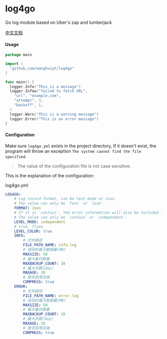 # log4go
Go log module based on Uber's zap and lumberjack

[中文文档](README_ZH.md)



#### Usage

```go
package main

import (
  "github.com/wanghuiyt/log4go"
)

func main() {
  logger.Info("This is a message")
  logger.Infow("failed to fetch URL",
    "url", "example.com",
    "attempt", 3,
    "backoff", 1,
  )
  logger.Warn("This is a warning message")
  logger.Error("This is an error message")
}
```



#### Configuration

Make sure `log4go.yml` exists in the project directory, If it doesn't exist, the program will throw an exception `The system cannot find the file specified`.

>  The value of the configuration file is not case sensitive.

This is the explanation of the configuration:

log4go.yml

```yaml
LOG4GO:
    # Log record format, can be text mode or Json.
    # The value can only be `Text` or `Json`.
    FORMAT: Json
    # If it is `contain`, the error information will also be included in the info file
    # The value can only be `contain` or `independent`.
    LEVEL_MODE: independent
    # true, flase
    LEVEL_COLOR: true
    INFO:
        # 文件路径
        FILE_PATH_NAME: info.log
        # 滚动的最大数据量(MB)
        MAXSIZE: 50
        # 最大备份数量
        MAXBACKUP_COUNT: 10
        # 最大天数(day)
        MAXAGE: 28
        # 是否启用压缩
        COMPRESS: true
    ERROR:
        # 文件路径
        FILE_PATH_NAME: error.log
        # 滚动的最大数据量(MB)
        MAXSIZE: 50
        # 最大备份数量
        MAXBACKUP_COUNT: 10
        # 最大天数(day)
        MAXAGE: 28
        # 是否启用压缩
        COMPRESS: true
```



